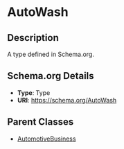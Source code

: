 # AutoWash

## Description
A type defined in Schema.org.

## Schema.org Details
- **Type**: Type
- **URI**: https://schema.org/AutoWash

## Parent Classes
- [AutomotiveBusiness](../AutomotiveBusiness.md)

